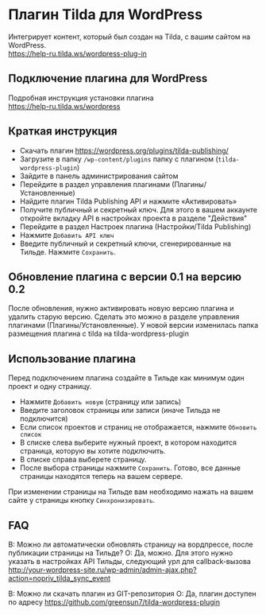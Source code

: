 # Плагин Tilda для WordPress
Интегрирует контент, который был создан на Tilda, с вашим сайтом на WordPress.  
https://help-ru.tilda.ws/wordpress-plug-in


## Подключение плагина для WordPress

Подробная инструкция установки плагина  
https://help-ru.tilda.ws/wordpress

## Краткая инструкция

* Скачать плагин https://wordpress.org/plugins/tilda-publishing/
* Загрузите в папку `/wp-content/plugins` папку с плагином (`tilda-wordpress-plugin`)
* Зайдите в панель администрирования сайтом
* Перейдите в раздел управления плагинами (Плагины/Установленные)
* Найдите плагин Tilda Publishing API и нажмите «Активировать»
* Получите публичный и секретный ключ. Для этого в вашем аккаунте откройте вкладку API в настройках проекта в разделе "Действия"
* Перейдите в раздел Настроек плагина (Настройки/Tilda Publishing)
* Нажмите `Добавить API ключ`
* Введите публичный и секретный ключи, сгенерированные на Тильде. Нажмите `Сохранить`.

## Обновление плагина с версии 0.1 на версию 0.2
После обновления, нужно активировать новую версию плагина и удалить старую версию. Сделать это можно в разделе управления плагинами (Плагины/Установленные).
У новой версии изменилась папка размещения плагина с tilda на tilda-wordpress-plugin

## Использование плагина

Перед подключением плагина создайте в Тильде как минимум один проект и одну страницу.

* Нажмите `Добавить новую` (страницу или запись)
* Введите заголовок страницы или записи (иначе Тильда не подключится)
* Если список проектов и страниц не отображается, нажмите `Обновить список`
* В списке слева выберите нужный проект, в котором находится страница, которую вы хотите подключить.
* В списке справа выберете страницу.
* После выбора страницы нажмите `Сохранить`. Готово, все данные страницы находятся теперь на вашем сервере.

При изменении страницы на Тильде вам необходимо нажать на вашем сайте у страницы кнопку `Синхронизировать`.

## FAQ

В: Можно ли автоматически обновлять страницу на вордпрессе, после публикации страницы на Тильде?
О: Да, можно. Для этого нужно указать в настройках API Тильды, следующий урл для callback-вызова http://your-wordpress-site.ru/wp-admin/admin-ajax.php?action=nopriv_tilda_sync_event

В: Можно ли скачать плагин из GIT-репозитория
О: Да, плагин доступен по адресу https://github.com/greensun7/tilda-wordpress-plugin